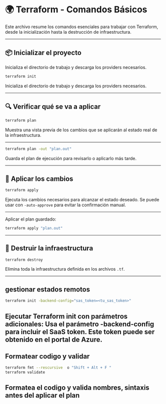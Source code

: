 # 🌍 Terraform - Comandos Básicos

Este archivo resume los comandos esenciales para trabajar con Terraform, desde la inicialización hasta la destrucción de infraestructura.

---

## 📦 Inicializar el proyecto
Inicializa el directorio de trabajo y descarga los providers necesarios.
```bash
terraform init
```
Inicializa el directorio de trabajo y descarga los providers necesarios.

---
## 🔍 Verificar qué se va a aplicar
```bash
terraform plan
```
Muestra una vista previa de los cambios que se aplicarán al estado real de la infraestructura.

---
```bash
terraform plan -out "plan.out"
```
Guarda el plan de ejecución para revisarlo o aplicarlo más tarde.

---

## 🚀 Aplicar los cambios
```bash
terraform apply
```
Ejecuta los cambios necesarios para alcanzar el estado deseado. Se puede usar con `-auto-approve` para evitar la confirmación manual.

---
Aplicar el plan guardado:
```bash
terraform apply "plan.out"
```

---

## 🧼 Destruir la infraestructura
```bash
terraform destroy
```
Elimina toda la infraestructura definida en los archivos `.tf`.

---

## gestionar estados remotos
```bash
terraform init -backend-config="sas_token=<tu_sas_token>"
```
Ejecutar Terraform init con parámetros adicionales: Usa el parámetro -backend-config para incluir el SaaS token. Este token puede ser obtenido en el portal de Azure.
---

## Formatear codigo y validar
```bash
terraform fmt --rescursive  o "Shift + Alt + F "
terraform validate
```
Formatea el codigo y valida nombres, sintaxis antes del aplicar el plan
---